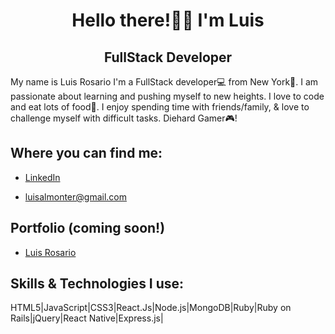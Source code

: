 <div align='center'>

# Hello there!👋🏽 I'm Luis
## FullStack Developer

</div>

My name is Luis Rosario I'm a FullStack developer💻 from New York🗽. I am passionate about learning and pushing myself to new heights. I love to code and eat lots of food🍕. I enjoy spending time with friends/family, & love to challenge myself with difficult tasks. Diehard Gamer🎮!

## Where you can find me:

- [LinkedIn](https://www.linkedin.com/in/luisxrosario/)

- luisalmonter@gmail.com

## Portfolio (coming soon!)
- [Luis Rosario](luisxrosario.com) 

## Skills & Technologies I use:

HTML5|JavaScript|CSS3|React.Js|Node.js|MongoDB|Ruby|Ruby on Rails|jQuery|React Native|Express.js|

